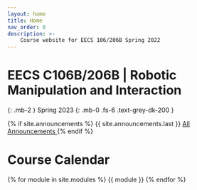 ```yaml
---
layout: home
title: Home
nav_order: 0
description: >-
    Course website for EECS 106/206B Spring 2022
---
```

<!-- <div class="parallax-window" data-parallax="scroll" data-image-src="/assets/background.png" data-speed="0.1">/div> -->
# EECS C106B/206B | Robotic Manipulation and Interaction
{: .mb-2 }
Spring 2023
{: .mb-0 .fs-6 .text-grey-dk-200 }


{% if site.announcements %}
{{ site.announcements.last }}
<a href="{{ site.baseurl }}/announcements" class="btn btn-outline fs-3">
  All Announcements
</a>
{% endif %}

# Course Calendar

{% for module in site.modules %}
{{ module }}
{% endfor %}
